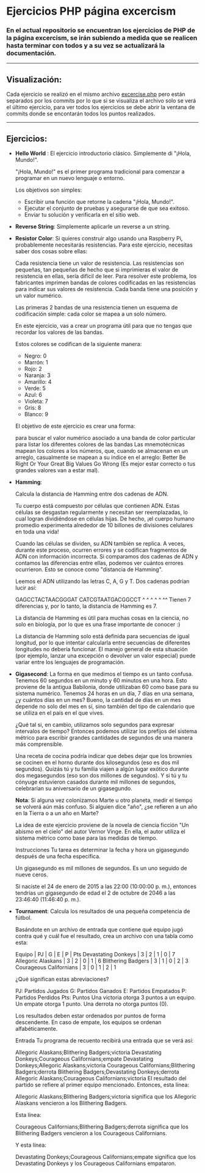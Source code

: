 # Ejercicios PHP página excercism 

### En el actual repositorio se encuentran los ejercicios de **PHP** de la página **excercism**, se irán subiendo a medida que se realicen hasta terminar con todos y a su vez se actualizará la documentación. 

---

## Visualización:

Cada ejercicio se realizó en el mismo archivo [excercise.php](excercise.php) pero están separados por los commits por lo que si se visualiza el archivo solo se verá el último ejercicio, para ver todos los ejercicios se debe abrir la ventana de commits donde se encontarán todos los puntos realizados.

---

## Ejercicios:

-  **Hello World** :
    El ejercicio introductorio clásico. Simplemente di "¡Hola, Mundo!".

    "¡Hola, Mundo!" es el primer programa tradicional para comenzar a programar en un nuevo lenguaje o entorno.

    Los objetivos son simples:

    - Escribir una función que retorne la cadena "¡Hola, Mundo!".
    - Ejecutar el conjunto de pruebas y asegurarse de que sea exitoso.
    - Enviar tu solución y verificarla en el sitio web.

- **Reverse String**:
    Simplemente aplicarle un reverse a un string.

- **Resistor Color**:
    Si quieres construir algo usando una Raspberry Pi, probablemente necesitarás resistencias. Para este ejercicio, necesitas saber dos cosas sobre ellas:

    Cada resistencia tiene un valor de resistencia.
    Las resistencias son pequeñas, tan pequeñas de hecho que si imprimieras el valor de resistencia en ellas, sería difícil de leer.
    Para resolver este problema, los fabricantes imprimen bandas de colores codificadas en las resistencias para indicar sus valores de resistencia. Cada banda tiene una posición y un valor numérico.

    Las primeras 2 bandas de una resistencia tienen un esquema de codificación simple: cada color se mapea a un solo número.

    En este ejercicio, vas a crear un programa útil para que no tengas que recordar los valores de las bandas.

    Estos colores se codifican de la siguiente manera:

    - Negro: 0
    - Marrón: 1
    - Rojo: 2
    - Naranja: 3
    - Amarillo: 4
    - Verde: 5
    - Azul: 6
    - Violeta: 7
    - Gris: 8
    - Blanco: 9

    El objetivo de este ejercicio es crear una forma:

    para buscar el valor numérico asociado a una banda de color particular
    para listar los diferentes colores de las bandas
    Las mnemotécnicas mapean los colores a los números, que, cuando se almacenan en un arreglo, casualmente se mapean a su índice en el arreglo: Better Be Right Or Your Great Big Values Go Wrong (Es mejor estar correcto o tus grandes valores van a estar mal).

- **Hamming**:

    Calcula la distancia de Hamming entre dos cadenas de ADN.

    Tu cuerpo está compuesto por células que contienen ADN. Estas células se desgastan regularmente y necesitan ser reemplazadas, lo cual logran dividiéndose en células hijas. De hecho, ¡el cuerpo humano promedio experimenta alrededor de 10 billones de divisiones celulares en toda una vida!

    Cuando las células se dividen, su ADN también se replica. A veces, durante este proceso, ocurren errores y se codifican fragmentos de ADN con información incorrecta. Si comparamos dos cadenas de ADN y contamos las diferencias entre ellas, podemos ver cuántos errores ocurrieron. Esto se conoce como "distancia de Hamming".

    Leemos el ADN utilizando las letras C, A, G y T. Dos cadenas podrían lucir así:

    GAGCCTACTAACGGGAT
    CATCGTAATGACGGCCT
    ^ ^ ^  ^ ^    ^^
    Tienen 7 diferencias y, por lo tanto, la distancia de Hamming es 7.

    La distancia de Hamming es útil para muchas cosas en la ciencia, no solo en biología, por lo que es una frase importante de conocer :)

    La distancia de Hamming solo está definida para secuencias de igual longitud, por lo que intentar calcularla entre secuencias de diferentes longitudes no debería funcionar. El manejo general de esta situación (por ejemplo, lanzar una excepción o devolver un valor especial) puede variar entre los lenguajes de programación.

- **Gigasecond**:
    La forma en que medimos el tiempo es un tanto confusa. Tenemos 60 segundos en un minuto y 60 minutos en una hora. Esto proviene de la antigua Babilonia, donde utilizaban 60 como base para su sistema numérico. Tenemos 24 horas en un día, 7 días en una semana, ¿y cuántos días en un mes? Bueno, la cantidad de días en un mes depende no solo del mes en sí, sino también del tipo de calendario que se utiliza en el país en el que vives.

    ¿Qué tal si, en cambio, utilizamos solo segundos para expresar intervalos de tiempo? Entonces podemos utilizar los prefijos del sistema métrico para escribir grandes cantidades de segundos de una manera más comprensible.

    Una receta de cocina podría indicar que debes dejar que los brownies se cocinen en el horno durante dos kilosegundos (eso es dos mil segundos).
    Quizás tú y tu familia viajen a algún lugar exótico durante dos megasegundos (eso son dos millones de segundos).
    Y si tú y tu cónyuge estuvieron casados durante mil millones de segundos, celebrarían su aniversario de un gigasegundo.

    **Nota**:
    Si alguna vez colonizamos Marte u otro planeta, medir el tiempo se volverá aún más confuso. Si alguien dice "año", ¿se refieren a un año en la Tierra o a un año en Marte?

    La idea de este ejercicio proviene de la novela de ciencia ficción "Un abismo en el cielo" del autor Vernor Vinge. En ella, el autor utiliza el sistema métrico como base para las medidas de tiempo.

    Instrucciones
    Tu tarea es determinar la fecha y hora un gigasegundo después de una fecha específica.

    Un gigasegundo es mil millones de segundos. Es un uno seguido de nueve ceros.

    Si naciste el 24 de enero de 2015 a las 22:00 (10:00:00 p. m.), entonces tendrías un gigasegundo de edad el 2 de octubre de 2046 a las 23:46:40 (11:46:40 p. m.).

- **Tournament**:
    Calcula los resultados de una pequeña competencia de fútbol.

    Basándote en un archivo de entrada que contiene qué equipo jugó contra qué y cuál fue el resultado, crea un archivo con una tabla como esta:

    Equipo                        | PJ |  G |  E |  P |  Pts
    Devastating Donkeys           |  3 |  2 |  1 |  0 |   7
    Allegoric Alaskans            |  3 |  2 |  0 |  1 |   6
    Blithering Badgers            |  3 |  1 |  0 |  2 |   3
    Courageous Californians       |  3 |  0 |  1 |  2 |   1

    ¿Qué significan estas abreviaciones?

    PJ: Partidos Jugados
    G: Partidos Ganados
    E: Partidos Empatados
    P: Partidos Perdidos
    Pts: Puntos
    Una victoria otorga 3 puntos a un equipo. Un empate otorga 1 punto. Una derrota no otorga puntos (0).

    Los resultados deben estar ordenados por puntos de forma descendente. En caso de empate, los equipos se ordenan alfabéticamente.

    Entrada
    Tu programa de recuento recibirá una entrada que se verá así:

    Allegoric Alaskans;Blithering Badgers;victoria
    Devastating Donkeys;Courageous Californians;empate
    Devastating Donkeys;Allegoric Alaskans;victoria
    Courageous Californians;Blithering Badgers;derrota
    Blithering Badgers;Devastating Donkeys;derrota
    Allegoric Alaskans;Courageous Californians;victoria
    El resultado del partido se refiere al primer equipo mencionado. Entonces, esta línea:

    Allegoric Alaskans;Blithering Badgers;victoria
    significa que los Allegoric Alaskans vencieron a los Blithering Badgers.

    Esta línea:

    Courageous Californians;Blithering Badgers;derrota
    significa que los Blithering Badgers vencieron a los Courageous Californians.

    Y esta línea:

    Devastating Donkeys;Courageous Californians;empate
    significa que los Devastating Donkeys y los Courageous Californians empataron.